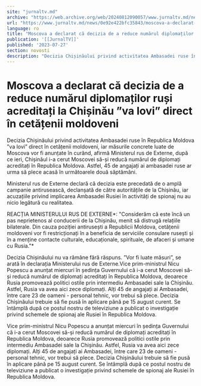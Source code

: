```yaml
---
site: "jurnaltv.md"
archive: "https://web.archive.org/web/20240812090057/www.jurnaltv.md/news/0e92e422bfc35843/moscova-a-declarat-ca-decizia-de-a-reduce-numarul-diplomatilor-rusi-"
url: "https://www.jurnaltv.md/news/0e92e422bfc35843/moscova-a-declarat-ca-decizia-de-a-reduce-numarul-diplomatilor-rusi-"
language: ro
title: "Moscova a declarat că decizia de a reduce numărul diplomaților ruși acreditați la Chișinău ”va lovi” direct în cetățenii moldoveni"
publication: '[[JurnalTV]]'
published: '2023-07-27'
section: novosti
description: "Decizia Chișinăului privind activitatea Ambasadei ruse în Republica Moldova ”va lovi” direct în cetățenii moldoveni, iar măsurile concrete luate de Moscova vor fi anunțate în curând, afirmă Ministerul rus de Externe, după ce ieri, Chișinăul i-a cerut Moscovei să-și reducă numărul de diplomați acreditați în Republica Moldova. Astfel, 45 de angajați ai ambasadei ruse ar urma să plece acasă în următoarele două săptămâni."
---
```


# Moscova a declarat că decizia de a reduce numărul diplomaților ruși acreditați la Chișinău ”va lovi” direct în cetățenii moldoveni

Decizia Chișinăului privind activitatea Ambasadei ruse în Republica Moldova ”va lovi” direct în cetățenii moldoveni, iar măsurile concrete luate de Moscova vor fi anunțate în curând, afirmă Ministerul rus de Externe, după ce ieri, Chișinăul i-a cerut Moscovei să-și reducă numărul de diplomați acreditați în Republica Moldova. Astfel, 45 de angajați ai ambasadei ruse ar urma să plece acasă în următoarele două săptămâni.

Ministerul rus de Externe declară că decizia este precedată de o amplă campanie antirusească, declanșată de către autoritățile de la Chișinău, iar acuzațiile privind implicarea Ambasadei Rusiei în activități de spionaj nu au nicio legătură cu realitatea.

REACȚIA MINISTERULUI RUS DE EXTERNE*: "Considerăm că este încă un pas neprietenos al conducerii de la Chișinău, menit să distrugă relațiile bilaterale. Din cauza poziției antirusești a Republicii Moldova, cetățenii moldoveni vor fi restricționați în a beneficia de serviciile consulare rusești și în a menține contacte culturale, educaționale, spirituale, de afaceri și umane cu Rusia."*

Decizia Chișinăului nu va rămâne fără răspuns. ”Vor fi luate măsuri”, se arată în declarația Ministerului rus de Externe.Vice prim-ministrul Nicu Popescu a anunțat miercuri în ședința Guvernului că i-a cerut Moscovei să-și reducă numărul de diplomați acreditați în Republica Moldova, deoarece Rusia promovează politici ostile prin intermediu Ambasadei sale la Chișinău. Astfel, Rusia va avea aici zece diplomați. Alți 45 de angajați ai Ambasadei, între care 23 de oameni - personal tehnic, vor trebui să plece. Decizia Chișinăului trebuie să fie pusă în aplicare până pe 15 august curent. Se întâmplă după ce postul nostru de televiziune a publicat o investigație privind schemele de spionaj ale Rusiei în Republica Moldova.

Vice prim-ministrul Nicu Popescu a anunțat miercuri în ședința Guvernului că i-a cerut Moscovei să-și reducă numărul de diplomați acreditați în Republica Moldova, deoarece Rusia promovează politici ostile prin intermediu Ambasadei sale la Chișinău. Astfel, Rusia va avea aici zece diplomați. Alți 45 de angajați ai Ambasadei, între care 23 de oameni - personal tehnic, vor trebui să plece. Decizia Chișinăului trebuie să fie pusă în aplicare până pe 15 august curent. Se întâmplă după ce postul nostru de televiziune a publicat o investigație privind schemele de spionaj ale Rusiei în Republica Moldova.